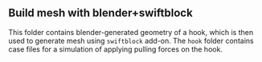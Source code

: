 ## Build mesh with blender+swiftblock
This folder contains blender-generated geometry of a hook, which is then used to generate mesh using `swiftblock` add-on. The `hook` folder contains case files for a simulation of applying pulling forces on the hook.